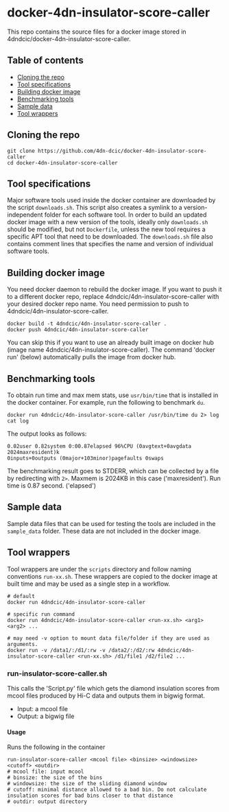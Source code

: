 # docker-4dn-insulator-score-caller

This repo contains the source files for a docker image stored in 4dndcic/docker-4dn-insulator-score-caller.
## Table of contents
* [Cloning the repo](#cloning-the-repo)
* [Tool specifications](#tool-specifications)
* [Building docker image](#building-docker-image)
* [Benchmarking tools](#benchmarking-tools)
* [Sample data](#sample-data)
* [Tool wrappers](#tool-wrappers)

## Cloning the repo
```
git clone https://github.com/4dn-dcic/docker-4dn-insulator-score-caller
cd docker-4dn-insulator-score-caller
```

## Tool specifications
Major software tools used inside the docker container are downloaded by the script `downloads.sh`. This script also creates a symlink to a version-independent folder for each software tool. In order to build an updated docker image with a new version of the tools, ideally only `downloads.sh` should be modified, but not `Dockerfile`, unless the new tool requires a specific APT tool that need to be downloaded. 
The `downloads.sh` file also contains comment lines that specifies the name and version of individual software tools.

## Building docker image
You need docker daemon to rebuild the docker image. If you want to push it to a different docker repo, replace 4dndcic/4dn-insulator-score-caller with your desired docker repo name. You need permission to push to 4dndcic/4dn-insulator-score-caller.
```
docker build -t 4dndcic/4dn-insulator-score-caller .
docker push 4dndcic/4dn-insulator-score-caller
```
You can skip this if you want to use an already built image on docker hub (image name 4dndcic/4dn-insulator-score-caller). The command 'docker run' (below) automatically pulls the image from docker hub.


## Benchmarking tools
To obtain run time and max mem stats, use `usr/bin/time` that is installed in the docker container. For example, run the following to benchmark `du`.
```
docker run 4dndcic/4dn-insulator-score-caller /usr/bin/time du 2> log
cat log
```
The output looks as follows:
```
0.02user 0.82system 0:00.87elapsed 96%CPU (0avgtext+0avgdata 2024maxresident)k
0inputs+0outputs (0major+103minor)pagefaults 0swaps
```
The benchmarking result goes to STDERR, which can be collected by a file by redirecting with `2>`.
Maxmem is 2024KB in this case ('maxresident'). Run time is 0.87 second. ('elapsed')


## Sample data
Sample data files that can be used for testing the tools are included in the `sample_data` folder. These data are not included in the docker image.

## Tool wrappers

Tool wrappers are under the `scripts` directory and follow naming conventions `run-xx.sh`. These wrappers are copied to the docker image at built time and may be used as a single step in a workflow.

```
# default
docker run 4dndcic/4dn-insulator-score-caller

# specific run command
docker run 4dndcic/4dn-insulator-score-caller <run-xx.sh> <arg1> <arg2> ...

# may need -v option to mount data file/folder if they are used as arguments.
docker run -v /data1/:/d1/:rw -v /data2/:/d2/:rw 4dndcic/4dn-insulator-score-caller <run-xx.sh> /d1/file1 /d2/file2 ...
```

### run-insulator-score-caller.sh
This calls the 'Script.py' file which gets the diamond insulation scores from mcool files produced by Hi-C data
and outputs them in bigwig format.
* Input: a mcool file
* Output: a bigwig file

#### Usage
Runs the following in the container
```
run-insulator-score-caller <mcool file> <binsize> <windowsize> <cutoff> <outdir>
# mcool file: input mcool
# binsize: the size of the bins
# windowsize: the size of the sliding diamond window
# cutoff: minimal distance allowed to a bad bin. Do not calculate insulation scores for bad bins closer to that distance
# outdir: output directory
```
